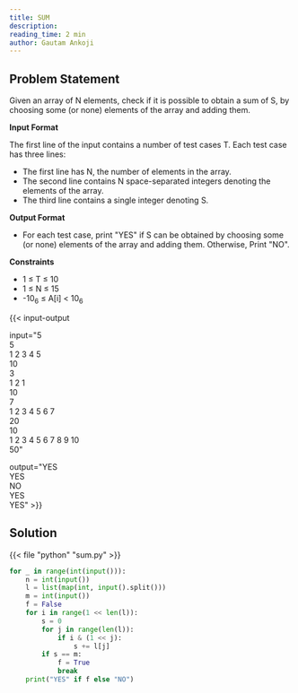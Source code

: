 ```yaml
---
title: SUM
description:
reading_time: 2 min
author: Gautam Ankoji
---
```


## Problem Statement

Given an array of N elements, check if it is possible to obtain a sum of S, by choosing some (or none) elements of the array and adding them.

**Input Format**

The first line of the input contains a number of test cases T. Each test case has three lines:

* The first line has N, the number of elements in the array.
* The second line contains N space-separated integers denoting the elements of the array.
* The third line contains a single integer denoting S.

**Output Format**

* For each test case, print "YES" if S can be obtained by choosing some (or none) elements of the array and adding them. Otherwise, Print "NO".

**Constraints**

* 1 ≤ T ≤ 10
* 1 ≤ N ≤ 15
* -10<sub>6</sub> ≤ A[i] < 10<sub>6</sub>

{{< input-output

input="5</br>5</br>1 2 3 4 5</br>10</br>3</br>1 2 1</br>10</br>7</br>1 2 3 4 5 6 7</br>20</br>10</br>1 2 3 4 5 6 7 8 9 10</br>50"

output="YES</br>YES</br>NO</br>YES</br>YES" >}}

## Solution

<!-- **Approach:** -->

{{< file "python" "sum.py" >}}

```py
for _ in range(int(input())):
    n = int(input())
    l = list(map(int, input().split()))
    m = int(input())
    f = False
    for i in range(1 << len(l)):
        s = 0
        for j in range(len(l)):
            if i & (1 << j):
                s += l[j]
        if s == m:
            f = True
            break
    print("YES" if f else "NO")
```
